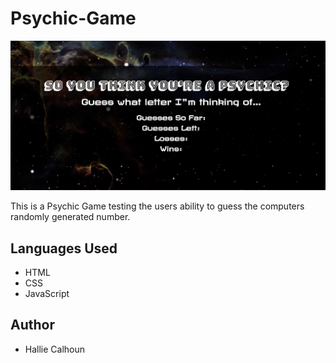 # Psychic-Game

![Site Screenshot](assets/images/new-psychic-game.PNG)

This is a Psychic Game testing the users ability to guess the computers randomly generated number.

## Languages Used
* HTML
* CSS
* JavaScript

## Author
* Hallie Calhoun
